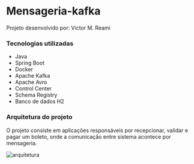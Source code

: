 # Mensageria-kafka

Projeto desenvolvido por: Victor M. Reami

### Tecnologias utilizadas
- Java
- Spring Boot
- Docker
- Apache Kafka
- Apache Avro
- Control Center
- Schema Registry
- Banco de dados H2

### Arquitetura do projeto
O projeto consiste em aplicações responsáveis por recepcionar, validar e pagar um boleto, 
onde a comunicação entre sistema acontece por mensageria.

![arquitetura](https://github.com/VictorReami/Mensageria-kafka/assets/77130926/701d6c0a-8a71-47f1-ac07-0e90d372b1aa)
